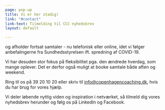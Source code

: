 ```yaml
---
page: pop-up
title: Vi er her stadig!
link: "#contact"
link-text: Tilmelding til CCC nyhedsbrev
layout: default

---
```

og afholder fortsat samtaler - nu telefonisk eller online, idet vi følger anbefalingerne fra Sundhedsstyrelsen ift. spredning af COVID-19.

Vi har desuden stor fokus på fleksibilitet pga. den ændrede hverdag, som mange oplever. Det er derfor også muligt at booke samtale både aften og weekend.

Ring til os på 39 20 10 20 eller skriv til info@copenhagencoaching.dk, hvis du har brug for vores hjælp.

Vi deler løbende nyttig viden og inspiration i netværket, så tilmeld dig vores nyhedsbrev herunder og følg os på LinkedIn og Facebook.
